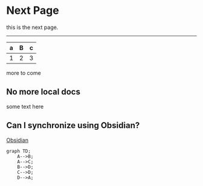 # Next Page

this is the next page.

---------

| a | B | c |
|---|---|---|
| 1 | 2 | 3 |

more to come
## No more local docs

some text here

## Can I synchronize using Obsidian?

[Obsidian](https://obsidian.md)

```mermaid
graph TD;
    A-->B;
    A-->C;
    B-->D;
    C-->D;
    D-->A;
```

